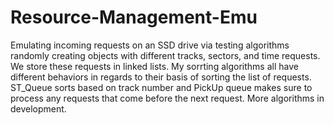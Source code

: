 # Resource-Management-Emu
Emulating incoming requests on an SSD drive via testing algorithms randomly creating objects with different tracks, sectors, and time requests. We store these requests in linked lists. My sorrting algorithms all have different behaviors in regards to their basis of sorting the list of requests. ST_Queue sorts based on track number and PickUp queue makes sure to process any requests that come before the next request. More algorithms in development. 
